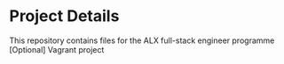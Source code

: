 # Project Details

This repository contains files for the ALX full-stack engineer programme [Optional] Vagrant project


